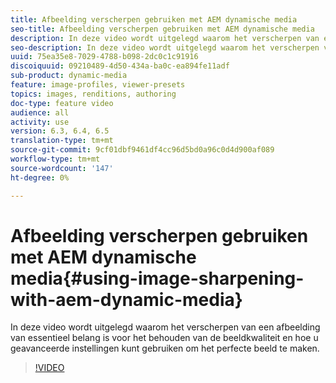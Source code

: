 ```yaml
---
title: Afbeelding verscherpen gebruiken met AEM dynamische media
seo-title: Afbeelding verscherpen gebruiken met AEM dynamische media
description: In deze video wordt uitgelegd waarom het verscherpen van een afbeelding van essentieel belang is voor het behouden van de beeldkwaliteit en hoe u geavanceerde instellingen kunt gebruiken om het perfecte beeld te maken.
seo-description: In deze video wordt uitgelegd waarom het verscherpen van een afbeelding van essentieel belang is voor het behouden van de beeldkwaliteit en hoe u geavanceerde instellingen kunt gebruiken om het perfecte beeld te maken.
uuid: 75ea35e8-7029-4788-b098-2dc0c1c91916
discoiquuid: 09210489-4d50-434a-ba0c-ea894fe11adf
sub-product: dynamic-media
feature: image-profiles, viewer-presets
topics: images, renditions, authoring
doc-type: feature video
audience: all
activity: use
version: 6.3, 6.4, 6.5
translation-type: tm+mt
source-git-commit: 9cf01dbf9461df4cc96d5bd0a96c0d4d900af089
workflow-type: tm+mt
source-wordcount: '147'
ht-degree: 0%

---
```



# Afbeelding verscherpen gebruiken met AEM dynamische media{#using-image-sharpening-with-aem-dynamic-media}

In deze video wordt uitgelegd waarom het verscherpen van een afbeelding van essentieel belang is voor het behouden van de beeldkwaliteit en hoe u geavanceerde instellingen kunt gebruiken om het perfecte beeld te maken.

>[!VIDEO](https://demos-pub.assetsadobe.com/etc/dam/viewers/s7viewers/html5/VideoViewer.html?asset=%2Fcontent%2Fdam%2Fdm-public-facing-upgrade-portal-video%2F04_DynamicImagery_AdvancedSettings_071917_BH.mp4&amp;config=/etc/dam/presets/viewer/Video_social&amp;serverUrl=https%3A%2F%2Fadobedemo62-h.assetsadobe.com%2Fis%2Fimage%2F&amp;contenturl=%2F&amp;config2=/etc/dam/presets/analytics&amp;videoserverurl=https://gateway-na.assetsadobe.com/DMGateway/public/demoCo&amp;posterimage=/content/dam/dm-public-facing-upgrade-portal-video/04_DynamicImagery_AdvancedSettings_071917_BH.mp4)
